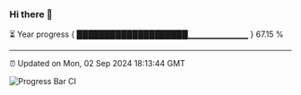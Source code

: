 ### Hi there 👋

⏳ Year progress { ████████████████████▁▁▁▁▁▁▁▁▁▁ } 67.15 %

---

⏰ Updated on Mon, 02 Sep 2024 18:13:44 GMT

![Progress Bar CI](https://github.com/code-lakshay/GitHub-Actions-Demo/workflows/Progress%20Bar%20CI/badge.svg)
